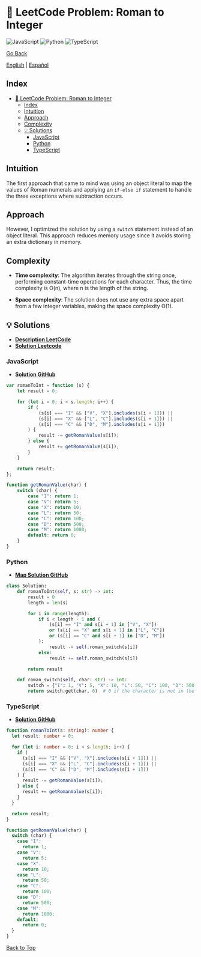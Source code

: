 # 🤔 LeetCode Problem: Roman to Integer

![JavaScript](https://img.shields.io/badge/JavaScript-F7DF1E?logo=javascript&logoColor=black)
![Python](https://img.shields.io/badge/Python-3776AB?logo=python&logoColor=white)
![TypeScript](https://img.shields.io/badge/TypeScript-3178C6?logo=typescript&logoColor=white)

[Go Back](../README.md)

[English](./13.RomanToInteger.md) | [Español](./13.RomanToInteger-es.md)

## Index

- [🤔 LeetCode Problem: Roman to Integer](#-leetcode-problem-roman-to-integer)
  - [Index](#index)
  - [Intuition](#intuition)
  - [Approach](#approach)
  - [Complexity](#complexity)
  - [💡 Solutions](#-solutions)
    - [JavaScript](#javascript)
    - [Python](#python)
    - [TypeScript](#typescript)

## Intuition

The first approach that came to mind was using an object literal to map the values of Roman numerals and applying an `if-else if` statement to handle the three exceptions where subtraction occurs.

## Approach

However, I optimized the solution by using a `switch` statement instead of an object literal. This approach reduces memory usage since it avoids storing an extra dictionary in memory.

## Complexity

- **Time complexity**:
The algorithm iterates through the string once, performing constant-time operations for each character. Thus, the time complexity is O(n), where n is the length of the string.

- **Space complexity**:
The solution does not use any extra space apart from a few integer variables, making the space complexity O(1).

## 💡 Solutions

- **[Description LeetCode](https://leetcode.com/problems/roman-to-integer/description/)**
- **[Solution Leetcode](https://leetcode.com/problems/roman-to-integer/solutions/6533883/switch-solution-by-danielpaez-dev-hirg/)**

### JavaScript

- **[Solution GitHub](../solutions/JavaScript/13.RomanToInteger.js)**

```javascript
var romanToInt = function (s) {
    let result = 0;

    for (let i = 0; i < s.length; i++) {
        if (
            (s[i] === "I" && ["V", "X"].includes(s[i + 1])) ||
            (s[i] === "X" && ["L", "C"].includes(s[i + 1])) ||
            (s[i] === "C" && ["D", "M"].includes(s[i + 1]))
        ) {
            result -= getRomanValue(s[i]);
        } else {
            result += getRomanValue(s[i]);
        }
    }

    return result;
};

function getRomanValue(char) {
    switch (char) {
        case "I": return 1;
        case "V": return 5;
        case "X": return 10;
        case "L": return 50;
        case "C": return 100;
        case "D": return 500;
        case "M": return 1000;
        default: return 0;
    }
}

```

### Python

- **[Map Solution GitHub](../solutions/Python/13.RomanToInteger.py)**

```python
class Solution:
    def romanToInt(self, s: str) -> int:
        result = 0
        length = len(s)

        for i in range(length):
            if i < length - 1 and (
                (s[i] == "I" and s[i + 1] in ["V", "X"])
                or (s[i] == "X" and s[i + 1] in ["L", "C"])
                or (s[i] == "C" and s[i + 1] in ["D", "M"])
            ):
                result -= self.roman_switch(s[i])
            else:
                result += self.roman_switch(s[i])

        return result

    def roman_switch(self, char: str) -> int:
        switch = {"I": 1, "V": 5, "X": 10, "L": 50, "C": 100, "D": 500, "M": 1000}
        return switch.get(char, 0)  # 0 if the character is not in the dictionary

```

### TypeScript

- **[Solution GitHub](../solutions/TypeScript/13.RomanToInteger.ts)**

```typescript
function romanToInt(s: string): number {
  let result: number = 0;

  for (let i: number = 0; i < s.length; i++) {
    if (
      (s[i] === "I" && ["V", "X"].includes(s[i + 1])) ||
      (s[i] === "X" && ["L", "C"].includes(s[i + 1])) ||
      (s[i] === "C" && ["D", "M"].includes(s[i + 1]))
    ) {
      result -= getRomanValue(s[i]);
    } else {
      result += getRomanValue(s[i]);
    }
  }

  return result;
}

function getRomanValue(char) {
  switch (char) {
    case "I":
      return 1;
    case "V":
      return 5;
    case "X":
      return 10;
    case "L":
      return 50;
    case "C":
      return 100;
    case "D":
      return 500;
    case "M":
      return 1000;
    default:
      return 0;
  }
}
```

[Back to Top](#index)
